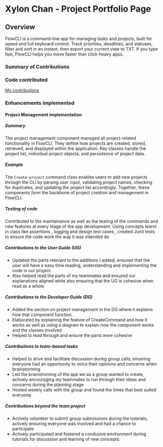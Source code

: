 # Xylon Chan - Project Portfolio Page

## Overview
FlowCLI is a command-line app for managing tasks and projects, built for speed and full keyboard control. Track priorities, deadlines, and statuses, filter and sort in an instant, then export your current view to TXT. If you type fast, FlowCLI helps you move faster than click-heavy apps.

### Summary of Contributions

### Code contributed 
[My contributions](https://nus-cs2113-ay2526s1.github.io/tp-dashboard/?search=&sort=groupTitle&sortWithin=title&timeframe=commit&mergegroup=&groupSelect=groupByRepos&breakdown=true&checkedFileTypes=docs~functional-code~test-code~other&since=2025-09-19T00%3A00%3A00&filteredFileName=&tabOpen=true&tabType=authorship&tabAuthor=xylonc&tabRepo=AY2526S1-CS2113-W13-2%2Ftp%5Bmaster%5D&authorshipIsMergeGroup=false&authorshipFileTypes=docs~functional-code~test-code&authorshipIsBinaryFileTypeChecked=false&authorshipIsIgnoredFilesChecked=false)

### Enhancements implemented 

#### Project Management implementation 

##### Summary 
The project management component managed all project-related functionality in FlowCLI. They define how projects are created, stored, retrieved, and displayed within the application. Key classes handle the project list, individual project objects, and persistence of project data. 

##### Example 
The `Create-project` command class enables users to add new projects through the CLI by parsing user input, validating project names, checking for duplicates, and updating the project list accordingly. Together, these components form the backbone of project creation and management in FlowCLI.

##### Testing of code 
Contributed to the maintainance as well as the testing of the commands and new features at every stage of the app development. Using concepts learnt in class like assertions , logging and design test cases , created Junit tests to ensure the code work the way it was intended do 

##### Contributions to the User Guide (UG)
- Updated the parts relevant to the additions I added, ensured that the user will have a easy time reading, understanding and implementing the code in our project.
- Also helped read the parts of my teammates and ensured our explanations aligned while also ensuring that the UG is cohesive when read as a whole

##### Contributions to the Developer Guide (DG) 
- Added the section on project management in the DG where it explains how that component function.
- Elaborated by explaining the feature of CreateCommand and how it works as well as using a diagram to explain how the component works and the classes involved 
- Helped to read through and ensure the parts were cohesive 

##### Contributions to team-based tasks
- Helped to drive and facilitate discussion during group calls, enusring everyone had an opportunity to voice their opinions and concerns when brainstorming 
- Led the brainstroming of the app we as a group wanted to create, actively encouraging my teammates to run through their ideas and concerns during the planning stage
- Hosted weekly calls with the group and found the times that best suited everyone

##### Contributions beyond the team project
- Actively volunteer to submit group submissions during the tutorials, actively ensuring everyone was involved and had a chance to participate 
- Actively participated and fostered a condusive environment during tutorials for discussion and learning of new concepts.
